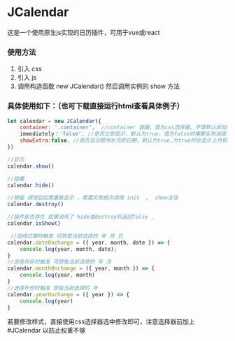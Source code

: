 # JCalendar

这是一个使用原生js实现的日历插件，可用于vue或react

### 使用方法
1. 引入 css 
2. 引入 js
3. 调用构造函数 new JCalendar() 然后调用实例的 show 方法


### 具体使用如下：（也可下载直接运行html查看具体例子）
```javascript
let calendar = new JCalendar({
    container: '.container',  //container 容器，值为css选择器，不填默认添加到body
    immediately：'false', //是否立即显示，默认为true，值为false时需要实例调用 show才显示
    showExtra:false, //是否显示额外补充的日期，默认为true,为true时会显示上月和下个月的部分日期填充显示，为false时仅显示当月日期
})

//显示
calendar.show()

//隐藏
calendar.hide()

//销毁 调用后如需重新显示 ，需要实例依次调用 init  ,  show方法
calendar.destroy()

//插件是否存在 如果调用了 hide或destroy则返回false ,
calendar.isShow()

 //选择日期时触发 可获取当前选择的 年 月 日
calendar.dateOnchange = ({ year, month, date }) => {
    console.log(year, month, date);
}
//选择月份时触发 可获取当前选择的 年 月
calendar.monthOnchange = ({ year, month }) => {
    console.log(year, month)
}
//选择年份时触发 获取当前选择的 年
calendar.yearOnchange = ({ year }) => {
    console.log(year)
}
```

若要修改样式，直接使用css选择器选中修改即可，注意选择器前加上 #JCalendar 以防止权重不够